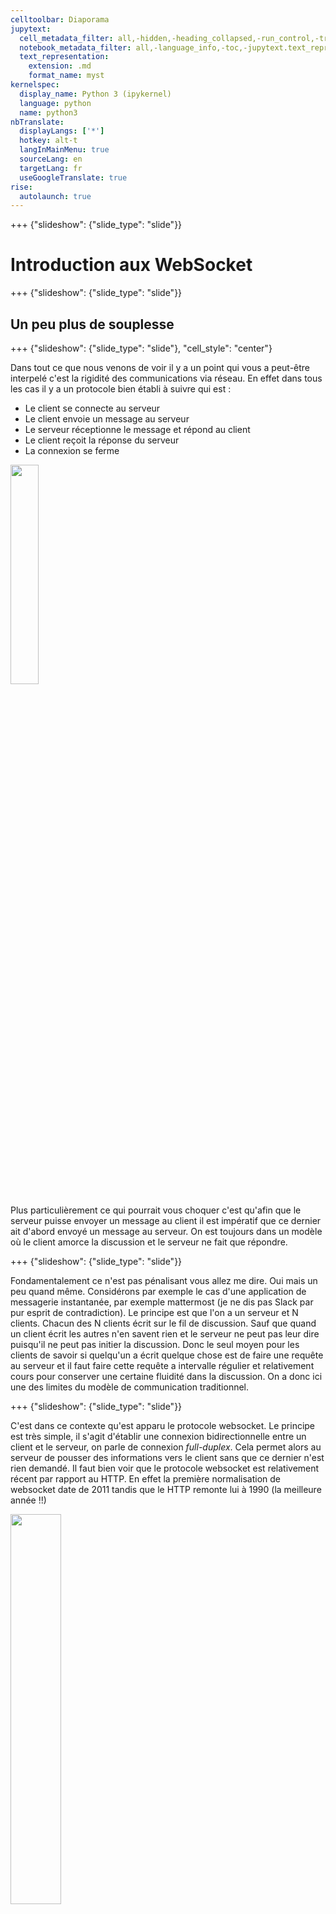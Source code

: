 ```yaml
---
celltoolbar: Diaporama
jupytext:
  cell_metadata_filter: all,-hidden,-heading_collapsed,-run_control,-trusted
  notebook_metadata_filter: all,-language_info,-toc,-jupytext.text_representation.jupytext_version,-jupytext.text_representation.format_version
  text_representation:
    extension: .md
    format_name: myst
kernelspec:
  display_name: Python 3 (ipykernel)
  language: python
  name: python3
nbTranslate:
  displayLangs: ['*']
  hotkey: alt-t
  langInMainMenu: true
  sourceLang: en
  targetLang: fr
  useGoogleTranslate: true
rise:
  autolaunch: true
---
```


+++ {"slideshow": {"slide_type": "slide"}}

# Introduction aux WebSocket

+++ {"slideshow": {"slide_type": "slide"}}

## Un peu plus de souplesse

+++ {"slideshow": {"slide_type": "slide"}, "cell_style": "center"}

Dans tout ce que nous venons de voir il y a un point qui vous a peut-être interpelé c'est la rigidité des communications via réseau. En effet dans tous les cas il y a un protocole bien établi à suivre qui est : 

<ul> 
    <li>Le client se connecte au serveur</li>
    <li>Le client envoie un message au serveur</li>
    <li>Le serveur réceptionne le message et répond au client</li>
    <li>Le client reçoit la réponse du serveur</li>
    <li>La connexion se ferme</li>     
</ul>

<img src="../media/http.png" style="width: 30%;">        


Plus particulièrement ce qui pourrait vous choquer c'est qu'afin que le serveur puisse envoyer un message au client il est impératif que ce dernier ait d'abord envoyé un message au serveur. On est toujours dans un modèle où le client amorce la discussion et le serveur ne fait que répondre.


+++ {"slideshow": {"slide_type": "slide"}}

Fondamentalement ce n'est pas pénalisant vous allez me dire. Oui mais un peu quand même. Considérons par exemple le cas d'une application de messagerie instantanée, par exemple mattermost (je ne dis pas Slack par pur esprit de contradiction). Le principe est que l'on a un serveur et N clients. Chacun des N clients écrit sur le fil de discussion. Sauf que quand un client écrit les autres n'en savent rien et le serveur ne peut pas leur dire puisqu'il ne peut pas initier la discussion. Donc le seul moyen pour les clients de savoir si quelqu'un a écrit quelque chose est de faire une requête au serveur et il faut faire cette requête a intervalle régulier et relativement cours pour conserver une certaine fluidité dans la discussion. On a donc ici une des limites du modèle de communication traditionnel.

+++ {"slideshow": {"slide_type": "slide"}}

C'est dans ce contexte qu'est apparu le protocole websocket. Le principe est très simple, il s'agit d'établir une connexion bidirectionnelle entre un client et le serveur, on parle de connexion *full-duplex*. Cela permet alors au serveur de pousser des informations vers le client sans que ce dernier n'est rien demandé. Il faut bien voir que le protocole websocket est relativement récent par rapport au HTTP. En effet la première normalisation de websocket date de 2011 tandis que le HTTP remonte lui à 1990 (la meilleure année !!)

<img src="../media/ws.png" style="width: 40%;">

+++ {"slideshow": {"slide_type": "slide"}}

## Librairies websocket

+++ {"slideshow": {"slide_type": "slide"}}

Websocket étant un protocole et non pas une librairie il en existe de très nombreuses implémentations dans différents langages. 

Dans le cadre de ce cours nous utiliserons pour le côté serveur le module tornado de Python qui est un framework web Python offrant de nombreuses fonctionnalités notamment un usage intensif de la programmation asynchrone ce qui permet de construire simplement des serveur web pouvant gérer un très grand nombre de connections. 

De la même manière pour le côté serveur nous utiliserons également tornado, mais nous pourrions utiliser un autre module.

+++ {"slideshow": {"slide_type": "slide"}}

Par défaut le module `tornado` n'est pas installé dans vos distribution Python. Pour résoure ce problème il vous 
suffit comme d'habitude de faire 

```bash 
pip install tornado
```

+++ {"slideshow": {"slide_type": "slide"}}

## Côté client

+++ {"slideshow": {"slide_type": "slide"}}

Nous allons tout de suite voir comment les websocket s'utilisent côté client. Mais avant de nous lancer en Python faisons le test en javascript. En effet le websocket est une technologie issue du web donc le langage qui le supporte le plus simplement c'est le javascript.

+++ {"slideshow": {"slide_type": "slide"}}

Pour commencer il nous faut un serveur. Pour cela nous allons lancer en tâche de fond un server websocket écrit avec tornado. Nous aurions pu utiliser un serveur de test disponible sur le net, par exemple `wss://echo.websocket.org` mais cela ne nous permettrait d'illustrer tout ce que l'on souhaite.

```{code-cell} ipython3
---
slideshow:
  slide_type: fragment
---
import subprocess
import pathlib as pl 
cmd = "python"
path = pl.Path("..") / "sandbox" / "ws_echo_server.py"
proc = subprocess.Popen(f"{cmd} {str(path)}", shell=True)
```

+++ {"slideshow": {"slide_type": "subslide"}}

Voici ci dessous comment se fait la création d'un webscoket (côté client) en javascript. On constate qu'il n'y a que quatre méthodes à définir : 

* `onopen` qui est appelée à l'ouverture du websocket 
* `onclose` appelée à la fermeture du websocket
* `onerror` appelée en cas d'évènement imprévu
* `onmessage` qui est la fonction appelée à chaque fois que notre websocket reçoit un message du server

Les trois premières méthodes sont optionnelles, on peut très bien ne pas les définir il y a une implémentation par défaut. En revanche il faut nécessairement définir la méthode `onmessage` car c'est elle qui va vous permettre de définir le comportement que vous souhaitez pour votre programme.

+++ {"slideshow": {"slide_type": "slide"}}

Si vous exécutez la cellule ci-dessous vous allez voir apparaitre des fenêtres (correspondant à l'utilisation de `alert`).

```{code-cell} ipython3
---
slideshow:
  slide_type: fragment
---
%%javascript

var socket = new WebSocket("ws://localhost:3060/ws")
socket.onopen = function(e) {
  alert("[open] Connection established");
  alert("Sending to server");
  socket.send("My name is John");
};

socket.onmessage = function(event) {
  alert(`[message] Data received from server: ${event.data}`);
};

socket.onclose = function(event) {
  if (event.wasClean) {
    alert(`[close] Connection closed cleanly, code=${event.code} reason=${event.reason}`);
  } else {
    // e.g. server process killed or network down
    // event.code is usually 1006 in this case
    alert('[close] Connection died');
  }
};

socket.onerror = function(error) {
  alert(`[error] ${error.message}`);
};
```

+++ {"slideshow": {"slide_type": "subslide"}}

Si maintenant on exécute la cellule suivante qui va avoir pour effet d'éteindre le serveur websocket vous allez voir apparaître un nouveau message d'alerte lié au fait que le client est informé que le serveur est éteint.

```{code-cell} ipython3
---
slideshow:
  slide_type: fragment
---
proc.terminate()
```

+++ {"slideshow": {"slide_type": "subslide"}}

Nous allons maintenant voir comment dans l'environnement Python il est possible de mettre en place un client WebSocket. Tout d'abord je tiens à préciser qu'il existe plein de module Python différents permettant de faire cela. Nous allons ici le faire avec tornado histoire de ne pas avoir d'autres installation à faire. De plus j'ajouterai qu'autant faire le côté serveur en Python semble naturel et nous verrons plus tard que c'est relativement simple, autant le client websocket est plus généralement fait en javascript, ça arrive que l'on ait besoin dans une application donnée d'avoir un client websocket Python mais dans la majorité des cas on va plutôt utiliser du javascript côté client.

+++ {"slideshow": {"slide_type": "subslide"}}

La création du client WebSocket se fait à l'aide de la fonction `websocket_connect` du module `tornado`. Avant de l'utiliser il faut que je vous mettes en garde sur quelques points. Tout d'abord le module tornado est concu afin d'être très performant et pour cela il utilise de la programmation asynchrone. Pour celles et ceux qui sont intéréssé par la programmation asynchrone je vous conseille d'aller faire un tour sur le MOOC Python de l'Inria. Et pour ceux que ça n'intéresse pas j'espère que vous n'êtes pas dans les groupes Python pour les cours d'apprentissage de la programmation car c'est ce que vous allez faire à la dernière séance !! Tout ça pour dire qu'il va y avoir quelques bizarrerie dans la syntaxe des `await` entre autres, non ne vous inquiétez pas le confinement ne m'a pas rendu fou c'est lié à cet aspect asynchrone.

```{code-cell} ipython3
---
slideshow:
  slide_type: subslide
---
from tornado.websocket import websocket_connect
```

```{code-cell} ipython3
---
slideshow:
  slide_type: fragment
---
import subprocess
cmd = "python"
path = pl.Path("..") / "sandbox" / "ws_echo_server.py"
proc = subprocess.Popen(f"{cmd} {path}", shell=True)
```

+++ {"slideshow": {"slide_type": "fragment"}}

Nous allons tout d'abord définir une fonction `on_message` qui va nous servire de *callback*, c'est-à-dire que cette fonction sera appelée à chaque fois que notre client recevra un message. Et ensuite on peut initialiser notre client

```{code-cell} ipython3
---
slideshow:
  slide_type: fragment
---
def on_message( msg ):
    print(f"[In on message] {msg}")

ws = await websocket_connect("ws://localhost:3060/ws", on_message_callback=on_message)
```

```{code-cell} ipython3
---
slideshow:
  slide_type: subslide
---
print(ws)
```

+++ {"slideshow": {"slide_type": "fragment"}}

On constate donc que l'on récupère un objet de type `WebSocketClientConnection` qui est notre client websocket. À partir de là il nous suffit simplement d'utiliser la méthode `write_message` de notre client pour envoyer un message à notre serveur de test qui je le rappelle ne fait qu'un echo.

```{code-cell} ipython3
---
slideshow:
  slide_type: fragment
---
await ws.write_message("coucou")
await ws.write_message("byebye")
await ws.write_message("vive la MMC")
```

+++ {"slideshow": {"slide_type": "fragment"}}

On constate donc que l'on obtient bien le résultat attentu.Si maintenant on coupe le serveur websocket nous allons voir que l'on reçoit alors un message sans contenu ce qui nous permet si on le souhaite d'intercepter au niveau du *callback* la coupure du serveur.

```{code-cell} ipython3
---
slideshow:
  slide_type: fragment
---
proc.terminate()
```

+++ {"slideshow": {"slide_type": "subslide"}}

À partir de ces quelques éléments nous avons tout ce qu'il nous faut à disposition pour réaliser des applications, côté client exploitant les websockets. Car bien évidemment le contenu du message peut-être bien plus qu'un simple `"coucou"` il peut s'agit d'un ensemble de données sérialisé en json.

+++ {"slideshow": {"slide_type": "slide"}}

## Côté serveur

+++ {"slideshow": {"slide_type": "slide"}}

Maintenant que l'on sait créer un client websocket voyons un peu comment faire le serveur qui va avec. Pour cela le module tornado nous met à disposition tout ce qu'il faut pour qe cela se fasse sans douleur.

+++ {"slideshow": {"slide_type": "slide"}}

La démarche à suivre est très similaire à ce que l'on a fait dans le notebook précédent à savoir créer une classe fille implémentant quelques méthodes pré-définies pour avoir un serveur en quelques lignes. Et donc pour définir notre serveur websocket il nous suffit ici de définir une classe héritant de `tornado.websocket.WebSocketHandler` dans laquelle nous allons être amené à définir les méthodes suivantes : 

* open : qui permet d'effectuer une action à la connection d'un nouveau client. 
* on_close : qui permet d'effectuer une action à la déconnexion d'un client
* on_message : qui permet de traiter un message reçu 

Par exemple l'écriture d'un serveur echo se fait de la manière suivante

```{code-cell} ipython3
---
slideshow:
  slide_type: subslide
---
from tornado.websocket import WebSocketHandler
```

```{code-cell} ipython3
---
slideshow:
  slide_type: fragment
---
class EchoWebSocketHandler(WebSocketHandler):
    def open(self):
        print("Open connection")
        self.write_message("Welcome")
        
    def on_message(self, message):
        self.write_message(u"You said: " + message) 

    def on_close(self):
        print("close connection")
```

+++ {"slideshow": {"slide_type": "fragment"}}

Il nous suffit alors d'instancier une `Application` tornado en spécifiant que notre handler websocket est accessible à l'adresse `/ws`.

```{code-cell} ipython3
---
slideshow:
  slide_type: fragment
---
from tornado.web import Application

app = Application([(r'/ws', EchoWebSocketHandler)])
server = app.listen(3080)
```

+++ {"slideshow": {"slide_type": "subslide"}}

Créons maintenant un client websocket comme nous l'avons vu précédemment

```{code-cell} ipython3
---
slideshow:
  slide_type: fragment
---
def on_message( msg ):
    print(f"[In on message] {msg}")

ws = await websocket_connect("ws://localhost:3080/ws", on_message_callback=on_message)
```

+++ {"slideshow": {"slide_type": "fragment"}}

On constate donc que l'on recoit bien directement le message d'acceuil du server. Nous pouvons alors envoyer divers messages au serveur.

```{code-cell} ipython3
---
slideshow:
  slide_type: fragment
---
await ws.write_message("coucou")
await ws.write_message("comment ça va")
```

+++ {"slideshow": {"slide_type": "fragment"}}

Et pour finir nous pouvons fermer la connexion du côté client.

```{code-cell} ipython3
---
slideshow:
  slide_type: fragment
---
ws.close()
```

+++ {"slideshow": {"slide_type": "subslide"}}

Ainsi en quelques lignes nous avons pu mettre en place très simplement un client et un server websocket, il ne vous reste plus qu'à laisser libre cours à votre imagination !!

```{code-cell} ipython3
---
slideshow:
  slide_type: fragment
---
server.stop()
```

+++ {"slideshow": {"slide_type": "slide"}}

## Une messagerie instantanée

+++ {"slideshow": {"slide_type": "slide"}}

Afin de donner une illustration un peu plus concrète de l'intérêt des websockets, je vous propose de faire une mini-application de messagerie instantanée.

+++ {"slideshow": {"slide_type": "slide"}}

Pour commencer réalisons le serveur de nortre messagerie. Le rôle de ce serveur est tout simple, il n'est là que pour recevoir un message d'un client et le transmettre à tous les clients connectés. Pour cela nous allons avoir besoin de conserver la liste des tous les clients connectés à notre serveur. On va réaliser d'une manière peu élégante et peu originale en créant une variable globale `cnx` qui va contenir toutes les instances de notre *handler*

```{code-cell} ipython3
---
slideshow:
  slide_type: subslide
---
cnx = []

class MessagerieWebSocketHandler(WebSocketHandler):
    def open(self):
        if self not in cnx:
            cnx.append(self)
            
        for client in cnx:
            client.write_message("New user logged in")
        
    def on_message(self, message):
        for client in cnx:
            client.write_message( message )
            
    def on_close(self):
        print("close connection")
        cnx.remove(self)
        
app = Application([(r'/ws', MessagerieWebSocketHandler)])
server = app.listen(3090)
```

+++ {"slideshow": {"slide_type": "subslide"}}

Maintenant que notre serveur est prêt et à l'écoute nous allons réaliser le client. Tout comme le serveur le client n'a pas besoin d'être bien compliqué il est juste là pour envoyer et recevoir les message. Une implémentation possible est la suivante :

```{code-cell} ipython3
---
slideshow:
  slide_type: fragment
---
class Client:
    def __init__(self, ws_url, name):
        self._name = name 
        self._ws_url = ws_url 
        
    async def connect(self):
        self._ws = await websocket_connect(self._ws_url, on_message_callback=self.on_message)
        
    def on_message(self, msg):
        print(f"[{self._name} terminal] {msg}")
        
    async def write_message(self, msg):
        await self._ws.write_message(f"[{self._name}]: {msg}")
        
    def quit(self):
        self._ws.close()
```

```{code-cell} ipython3
---
slideshow:
  slide_type: subslide
---
clientA = Client("ws://localhost:3090/ws", "Toto")
await clientA.connect()
clientB = Client("ws://localhost:3090/ws", "Tutu")
await clientB.connect()
clientC = Client("ws://localhost:3090/ws", "Tata")
await clientC.connect()
```

```{code-cell} ipython3
---
slideshow:
  slide_type: fragment
---
await clientA.write_message("coucou")
```

```{code-cell} ipython3
---
slideshow:
  slide_type: fragment
---
clientA.quit()
```

```{code-cell} ipython3
---
slideshow:
  slide_type: fragment
---
await clientB.write_message("Tu as vu Toto est parti")
```

```{code-cell} ipython3
---
slideshow:
  slide_type: subslide
---
server.stop()
```

+++ {"slideshow": {"slide_type": "fragment"}}

Ainsi en quelques lignes nous avons pu d'évelopper un système de messagerie instantanée acceptant autant de client que nécessaire.

